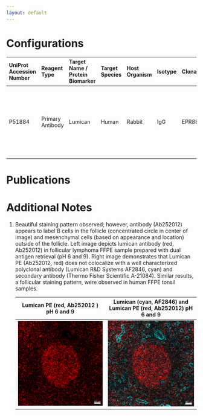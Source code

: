 ```yaml
---
layout: default
---
```


# Configurations

| UniProt Accession Number   | Reagent Type     | Target Name / Protein Biomarker   | Target Species   | Host Organism   | Isotype   | Clonality   | Vendor   | Catalog Number   | Conjugate   | RRID   | Availability   | Method                 | Tissue Preservation   | Target Tissue   | Tissue State        | Detergent         | Antigen Retrieval Conditions                                                               | Dye Inactivation Conditions   | Recommend   | Agree               | Disagree   | Contributor         | Notes       |
|:---------------------------|:-----------------|:----------------------------------|:-----------------|:----------------|:----------|:------------|:---------|:-----------------|:------------|:-------|:---------------|:-----------------------|:----------------------|:----------------|:--------------------|:------------------|:-------------------------------------------------------------------------------------------|:------------------------------|:------------|:--------------------|:-----------|:--------------------|:------------|
| P51884                     | Primary Antibody | Lumican                           | Human            | Rabbit          | IgG       | EPR8898(2)  | Abcam    | Ab252012         | PE          | NA     | Stock          | Multiplexed 2D Imaging | FFPE                  | Lymph Node      | Follicular Lymphoma | 0.3% Triton-X-100 | pH 6 for 30 minutes ER1 (AR9961) and pH 9 for 30 minutes ER2 (AR9640) using the Leica Bond | NA                            | No          | [0000-0003-4379-8967](https://orcid.org/0000-0003-4379-8967) | NA         | [0000-0003-4379-8967](https://orcid.org/0000-0003-4379-8967) | [1](#notes) |

# Publications



# Additional Notes

<a name="notes"></a>
1. Beautiful staining pattern observed; however, antibody (Ab252012) appears to label B cells in the follicle (concentrated circle in center of image) and mesenchymal cells (based on appearance and location) outside of the follicle. Left image depicts lumican antibody (red, Ab252012) in follicular lymphoma FFPE sample prepared with dual antigen retrieval (pH 6 and 9). Right image demonstrates that Lumican PE (Ab252012, red) does not colocalize with a well characterized polyclonal antibody (Lumican R&D Systems AF2846, cyan) and secondary antibody (Thermo Fisher Scientific A-21084). Similar results, a follicular staining pattern, were observed in human FFPE tonsil samples.

    | Lumican PE (red, Ab252012 ) pH 6 and 9  |  Lumican (cyan, AF2846) and Lumican PE (red, Ab252012) pH 6 and 9 |
    |:-------:|:-------:|
    | ![Lumican PE Abcam Ab252012 FL FFPE pH6and9](Lumican_PE_Abcam_Ab252012_FL_FFPE_pH6and9.jpg) |  ![Lumican AF2846 cyan Lumican Ab252012 red merge](Lumican_AF2846_cyan_Lumican_Ab252012_red_merge.jpg) |

 